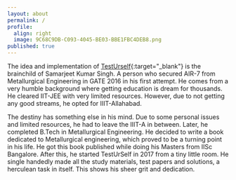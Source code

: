 ```yaml
---
layout: about
permalink: /
profile:
  align: right
  image: 9C68C9DB-C093-4045-BE03-BBE1FBC4DEB8.png
published: true
---
```


The idea and implementation of [TestUrself](https://www.testurself.in){:target="_blank"} is the brainchild of Samarjeet Kumar Singh. A person who secured AIR-7 from Metallurgical Engineering in GATE 2016 in his first attempt. He comes from a very humble background where getting education is dream for thousands. He cleared IIT-JEE with very limited resources. However, due to not getting any good streams, he opted for IIIT-Allahabad. 

The destiny has something else in his mind. Due to some personal issues and limited resources, he had to leave the IIIT-A in between. Later, he completed B.Tech in Metallurgical Engineering. He decided to write a book dedicated to Metallurgical engineering, which proved to be a turning point in his life. He got this book published while doing his Masters from IISc Bangalore. After this, he started TestUrSelf in 2017 from a tiny little room. He single handedly made all the study materials, test papers and solutions, a herculean task in itself. This shows his sheer grit and dedication.
